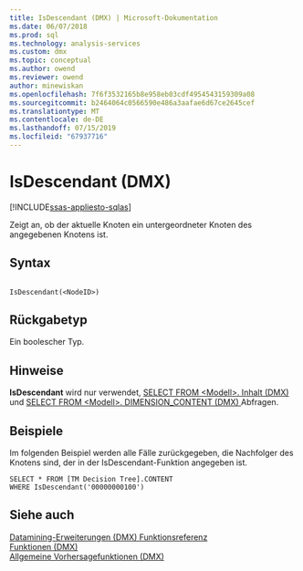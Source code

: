 ```yaml
---
title: IsDescendant (DMX) | Microsoft-Dokumentation
ms.date: 06/07/2018
ms.prod: sql
ms.technology: analysis-services
ms.custom: dmx
ms.topic: conceptual
ms.author: owend
ms.reviewer: owend
author: minewiskan
ms.openlocfilehash: 7f6f3532165b8e958eb03cdf4954543159309a08
ms.sourcegitcommit: b2464064c0566590e486a3aafae6d67ce2645cef
ms.translationtype: MT
ms.contentlocale: de-DE
ms.lasthandoff: 07/15/2019
ms.locfileid: "67937716"
---
```

# <a name="isdescendant-dmx"></a>IsDescendant (DMX)
[!INCLUDE[ssas-appliesto-sqlas](../includes/ssas-appliesto-sqlas.md)]

  Zeigt an, ob der aktuelle Knoten ein untergeordneter Knoten des angegebenen Knotens ist.  
  
## <a name="syntax"></a>Syntax  
  
```  
  
IsDescendant(<NodeID>)  
```  
  
## <a name="return-type"></a>Rückgabetyp  
 Ein boolescher Typ.  
  
## <a name="remarks"></a>Hinweise  
 **IsDescendant** wird nur verwendet, [SELECT FROM &#60;Modell&#62;. Inhalt &#40;DMX&#41; ](../dmx/select-from-model-content-dmx.md) und [SELECT FROM &#60;Modell&#62;. DIMENSION_CONTENT &#40;DMX&#41; ](../dmx/select-from-model-dimension-content-dmx.md) Abfragen.  
  
## <a name="examples"></a>Beispiele  
 Im folgenden Beispiel werden alle Fälle zurückgegeben, die Nachfolger des Knotens sind, der in der IsDescendant-Funktion angegeben ist.  
  
```  
SELECT * FROM [TM Decision Tree].CONTENT  
WHERE IsDescendant('00000000100')  
```  
  
## <a name="see-also"></a>Siehe auch  
 [Datamining-Erweiterungen &#40;DMX&#41; Funktionsreferenz](../dmx/data-mining-extensions-dmx-function-reference.md)   
 [Funktionen &#40;DMX&#41;](../dmx/functions-dmx.md)   
 [Allgemeine Vorhersagefunktionen &#40;DMX&#41;](../dmx/general-prediction-functions-dmx.md)  
  
  
